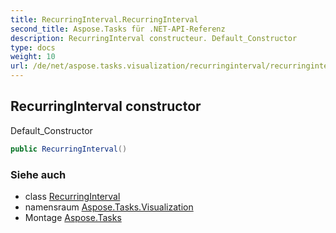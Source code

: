 ```yaml
---
title: RecurringInterval.RecurringInterval
second_title: Aspose.Tasks für .NET-API-Referenz
description: RecurringInterval constructeur. Default_Constructor
type: docs
weight: 10
url: /de/net/aspose.tasks.visualization/recurringinterval/recurringinterval/
---
```

## RecurringInterval constructor

Default_Constructor

```csharp
public RecurringInterval()
```

### Siehe auch

* class [RecurringInterval](../)
* namensraum [Aspose.Tasks.Visualization](../../recurringinterval/)
* Montage [Aspose.Tasks](../../../)


